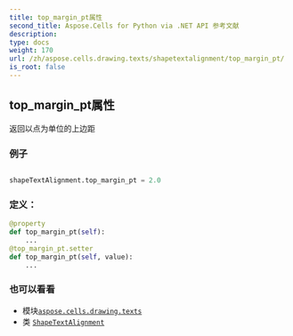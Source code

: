 ```yaml
---
title: top_margin_pt属性
second_title: Aspose.Cells for Python via .NET API 参考文献
description:
type: docs
weight: 170
url: /zh/aspose.cells.drawing.texts/shapetextalignment/top_margin_pt/
is_root: false
---
```

## top_margin_pt属性

返回以点为单位的上边距

### 例子

```python

shapeTextAlignment.top_margin_pt = 2.0

```
### 定义：
```python
@property
def top_margin_pt(self):
    ...
@top_margin_pt.setter
def top_margin_pt(self, value):
    ...
```

### 也可以看看
* 模块[`aspose.cells.drawing.texts`](../../)
* 类 [`ShapeTextAlignment`](/cells/python-net/zh/aspose.cells.drawing.texts/shapetextalignment)
